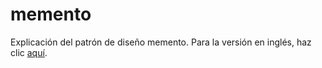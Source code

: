 # memento
Explicación del patrón de diseño memento.
Para la versión en inglés, haz clic [aquí](README.md).
